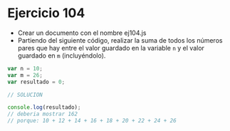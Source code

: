 # Ejercicio 104

* Crear un documento con el nombre ej104.js
* Partiendo del siguiente código, realizar la suma de todos los números pares que hay entre el valor guardado en la variable `n` y el valor guardado en `m` (incluyéndolo).

```js
var n = 10;
var m = 26;
var resultado = 0;

// SOLUCION

console.log(resultado);
// deberia mostrar 162
// porque: 10 + 12 + 14 + 16 + 18 + 20 + 22 + 24 + 26
```
